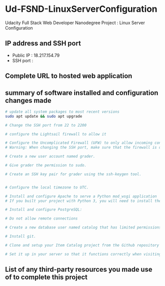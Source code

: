 # Ud-FSND-LinuxServerConfiguration
Udacity Full Stack Web Developer Nanodegree Project : Linux Server Configuration

## IP address and SSH port
* Public IP : 18.217.154.79
* SSH port : 

## Complete URL to hosted web application

## summary of software installed and configuration changes made
```bash
# update all system packages to most recent versions
sudo apt update && sudo apt upgrade

# Change the SSH port from 22 to 2200

# configure the Lightsail firewall to allow it

# Configure the Uncomplicated Firewall (UFW) to only allow incoming connections for SSH (port 2200), HTTP (port 80), and NTP (port 123).
# Warning: When changing the SSH port, make sure that the firewall is open for port 2200 first, so that you don't lock yourself out of the server.When you change the SSH port, the Lightsail instance will no longer be accessible through the web app 'Connect using SSH' button. The button assumes the default port is being used. There are instructions on the same page for connecting from your terminal to the instance. Connect using those instructions and then follow the rest of the steps.

# Create a new user account named grader.

# Give grader the permission to sudo.

# Create an SSH key pair for grader using the ssh-keygen tool.


# Configure the local timezone to UTC.

# Install and configure Apache to serve a Python mod_wsgi application
# If you built your project with Python 3, you will need to install the Python 3 mod_wsgi package on your server: sudo apt-get install libapache2-mod-wsgi-py3.

# Install and configure PostgreSQL:

# Do not allow remote connections

# Create a new database user named catalog that has limited permissions to your catalog application database.

# Install git.

# Clone and setup your Item Catalog project from the Github repository you created earlier in this Nanodegree program.

# Set it up in your server so that it functions correctly when visiting your server’s IP address in a browser. Make sure that your .git directory is not publicly accessible via a browser!
```


## List of any third-party resources you made use of to complete this project
